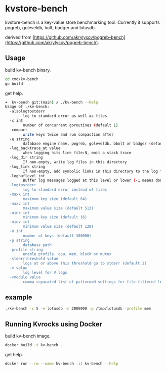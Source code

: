 kvstore-bench
============

kvstore-bench is a key-value store benchmarking tool. Currently it supports pogreb, goleveldb, bolt, badger and lotusdb.

derived from [https://github.com/akrylysov/pogreb-bench](https://github.com/akrylysov/pogreb-bench).

## Usage

build kv-bench binary.

```bash
cd cmd/kv-bench
go build
```

get help.

```bash
➜  kv-bench git:(main) ✗ ./kv-bench --help
Usage of ./kv-bench:
  -alsologtostderr
    	log to standard error as well as files
  -c int
    	number of concurrent goroutines (default 1)
  -compact
    	write keys twice and run compaction after
  -e string
    	database engine name. pogreb, goleveldb, bbolt or badger (default "pogreb")
  -log_backtrace_at value
    	when logging hits line file:N, emit a stack trace
  -log_dir string
    	If non-empty, write log files in this directory
  -log_link string
    	If non-empty, add symbolic links in this directory to the log files
  -logbuflevel int
    	Buffer log messages logged at this level or lower (-1 means don't buffer; 0 means buffer INFO only; ...). Has limited applicability on non-prod platforms.
  -logtostderr
    	log to standard error instead of files
  -maxk int
    	maximum key size (default 64)
  -maxv int
    	maximum value size (default 512)
  -mink int
    	minimum key size (default 16)
  -minv int
    	minimum value size (default 128)
  -n int
    	number of keys (default 100000)
  -p string
    	database path
  -profile string
    	enable profile. cpu, mem, block or mutex
  -stderrthreshold value
    	logs at or above this threshold go to stderr (default 2)
  -v value
    	log level for V logs
  -vmodule value
    	comma-separated list of pattern=N settings for file-filtered logging
```

## example

```bash
./kv-bench -c 5 -e lotusdb -n 2000000 -p /tmp/lotusdb -profile mem
```

## Running Kvrocks using Docker

build kv-bench image.

```bash
docker build -t kv-bench .
```

get help.

```bash
docker run --rm --name kv-bench -it kv-bench --help
```